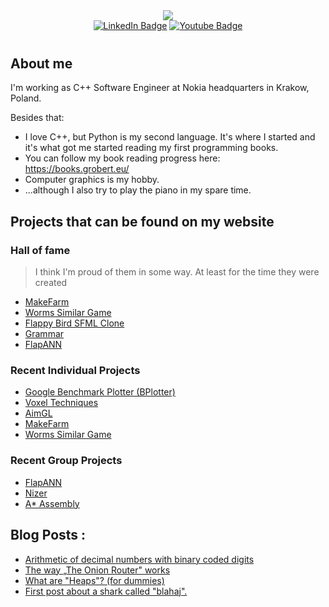 <div id="header" style="margin-bottom: 40px" align="center">
<img src="img/banner.gif"/>
<div id="badges">
  <a href="https://www.linkedin.com/in/dawidgrobert"><img src="https://img.shields.io/badge/LinkedIn-blue?style=for-the-badge&logo=linkedin&logoColor=white" alt="LinkedIn Badge"/></a>
  <a href="https://www.youtube.com/channel/UC9SYlUs82WIslwklznlg1mw"><img src="https://img.shields.io/badge/YouTube-red?style=for-the-badge&logo=youtube&logoColor=white" alt="Youtube Badge"/></a>
</div>
</div>

## About me
I'm working as C++ Software Engineer at Nokia headquarters in Krakow, Poland.

Besides that:
- I love C++, but Python is my second language. It's where I started and it's what got me started reading my first programming books.
- You can follow my book reading progress here: https://books.grobert.eu/
- Computer graphics is my hobby.
- ...although I also try to play the piano in my spare time.

## Projects that can be found on my website
### Hall of fame
> I think I'm proud of them in some way. At least for the time they were created
<!-- HALL-OF-FAME-LIST:START -->
- [MakeFarm](http://grobert.eu/makefarm/)
- [Worms Similar Game](http://grobert.eu/worms-similar-game/)
- [Flappy Bird SFML Clone](http://grobert.eu/flappy-bird-sfml-clone/)
- [Grammar](http://grobert.eu/grammar/)
- [FlapANN](http://grobert.eu/flapann/)
<!-- HALL-OF-FAME-LIST:END -->

### Recent Individual Projects
<!-- RECENT-INDIVIDUAL-PROJECTS-LIST:START -->
- [Google Benchmark Plotter &lpar;BPlotter&rpar;](http://grobert.eu/google-benchmark-plotter-bplotter/)
- [Voxel Techniques](http://grobert.eu/voxel-techniques/)
- [AimGL](http://grobert.eu/aimgl/)
- [MakeFarm](http://grobert.eu/makefarm/)
- [Worms Similar Game](http://grobert.eu/worms-similar-game/)
<!-- RECENT-INDIVIDUAL-PROJECTS-LIST:END -->

### Recent Group Projects
<!-- RECENT-GROUP-PROJECTS-LIST:START -->
- [FlapANN](http://grobert.eu/flapann/)
- [Nizer](http://grobert.eu/nizer/)
- [A* Assembly](http://grobert.eu/a-assembly/)
<!-- RECENT-GROUP-PROJECTS-LIST:END -->

## Blog Posts :
<!-- BLOG-POST-LIST:START -->
- [Arithmetic of decimal numbers with binary coded digits](http://blog.grobert.eu/arithmetic-of-decimal-numbers-with-binary-coded-digits/)
- [The way „The Onion Router&quot; works](http://blog.grobert.eu/the-way-the-onion-router-works/)
- [What are &quot;Heaps&quot;? &lpar;for dummies&rpar;](http://blog.grobert.eu/what-are-heaps/)
- [First post about a shark called &quot;blahaj&quot;.](http://blog.grobert.eu/test-post/)
<!-- BLOG-POST-LIST:END -->
